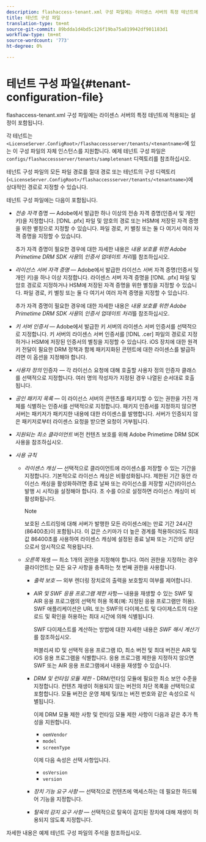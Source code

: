 ```yaml
---
description: flashaccess-tenant.xml 구성 파일에는 라이센스 서버의 특정 테넌트에 적용되는 설정이 포함됩니다.
title: 테넌트 구성 파일
translation-type: tm+mt
source-git-commit: 89bdda1d4bd5c126f19ba75a819942df901183d1
workflow-type: tm+mt
source-wordcount: '773'
ht-degree: 0%

---
```



# 테넌트 구성 파일{#tenant-configuration-file}

flashaccess-tenant.xml 구성 파일에는 라이센스 서버의 특정 테넌트에 적용되는 설정이 포함됩니다.

각 테넌트는 `<LicenseServer.ConfigRoot>/flashaccessserver/tenants/<tenantname>`에 있는 이 구성 파일의 자체 인스턴스를 지원합니다. 예제 테넌트 구성 파일은 `configs/flashaccessserver/tenants/sampletenant` 디렉토리를 참조하십시오.

테넌트 구성 파일의 모든 파일 경로를 절대 경로 또는 테넌트의 구성 디렉토리(`<LicenseServer.ConfigRoot>/flashaccessserver/tenants/<tenantname>`)에 상대적인 경로로 지정할 수 있습니다.

테넌트 구성 파일에는 다음이 포함됩니다.

* *전송 자격*  증명 — Adobe에서 발급한 하나 이상의 전송 자격 증명(인증서 및 개인 키)을 지정합니다. [!DNL .pfx] 파일 및 암호의 경로 또는 HSM에 저장된 자격 증명을 위한 별칭으로 지정할 수 있습니다. 파일 경로, 키 별칭 또는 둘 다 여기서 여러 자격 증명을 지정할 수 있습니다.

   추가 자격 증명이 필요한 경우에 대한 자세한 내용은 *내용 보호를 위한 Adobe Primetime DRM SDK 사용*&#x200B;의 *인증서 업데이트 처리*&#x200B;를 참조하십시오.

* *라이선스 서버 자격 증명* — Adobe에서 발급한 라이선스 서버 자격 증명(인증서 및 개인 키)을 하나 이상 지정합니다. 라이센스 서버 자격 증명을 [!DNL .pfx] 파일 및 암호 경로로 지정하거나 HSM에 저장된 자격 증명을 위한 별칭을 지정할 수 있습니다. 파일 경로, 키 별칭 또는 둘 다 여기서 여러 자격 증명을 지정할 수 있습니다.

   추가 자격 증명이 필요한 경우에 대한 자세한 내용은 *내용 보호를 위한 Adobe Primetime DRM SDK 사용*&#x200B;의 *인증서 업데이트 처리*&#x200B;를 참조하십시오.

* *키 서버 인증서*  — Adobe에서 발급한 키 서버의 라이센스 서버 인증서를 선택적으로 지정합니다. 키 서버의 라이센스 서버 인증서를 [!DNL .cer] 파일의 경로로 지정하거나 HSM에 저장된 인증서의 별칭을 지정할 수 있습니다. iOS 장치에 대한 원격 키 전달이 필요한 DRM 정책과 함께 패키지화된 콘텐트에 대한 라이센스를 발급하려면 이 옵션을 지정해야 합니다.

* *사용자 정의*  인증자 — 각 라이선스 요청에 대해 호출할 사용자 정의 인증자 클래스를 선택적으로 지정합니다. 여러 명의 작성자가 지정된 경우 나열된 순서대로 호출됩니다.
* *공인 패키지 목록*  — 이 라이선스 서버의 콘텐츠를 패키지할 수 있는 권한을 가진 개체를 식별하는 인증서를 선택적으로 지정합니다. 패키지 인증서를 지정하지 않으면 서버는 패키저가 패키지한 내용에 대한 라이센스를 발행합니다. 서버가 인증되지 않은 패키저로부터 라이센스 요청을 받으면 요청이 거부됩니다.
* *지원되는 최소 클라이언트* 버전 컨텐츠 보호를 위해 Adobe Primetime DRM SDK 사용을 참조하십시오.

* *사용 규칙*

   * *라이센스 캐싱* — 선택적으로 클라이언트에 라이센스를 저장할 수 있는 기간을 지정합니다. 기본적으로 라이선스 캐싱은 비활성화됩니다. 제한된 기간 동안 라이선스 캐싱을 활성화하려면 종료 날짜 또는 라이선스를 저장할 시간(라이선스 발행 시 시작)을 설정해야 합니다. 초 수를 0으로 설정하면 라이선스 캐싱이 비활성화됩니다.

      >[!NOTE]
      >
      >보호된 스트리밍에 대해 서버가 발행한 모든 라이센스에는 만료 기간 24시간(86400초)이 포함됩니다. 이 값은 스키마가 더 높은 경계를 적용하더라도 최대 값 86400초를 사용하여 라이센스 캐싱에 설정된 종료 날짜 또는 기간의 상단으로서 암시적으로 적용됩니다.

   * *오른쪽*  재생 — 최소 1개의 권한을 지정해야 합니다. 여러 권한을 지정하는 경우 클라이언트는 모든 요구 사항을 충족하는 첫 번째 권한을 사용합니다.

      * *출력 보호*  — 외부 렌더링 장치로의 출력을 보호할지 여부를 제어합니다.
      * *AIR 및 SWF 응용 프로그램 제한*  사항— 내용을 재생할 수 있는 SWF 및 AIR 응용 프로그램의 선택적 허용 목록(예: 지정된 응용 프로그램만 허용). SWF 애플리케이션은 URL 또는 SWF의 다이제스트 및 다이제스트의 다운로드 및 확인을 허용하는 최대 시간에 의해 식별됩니다.

         SWF 다이제스트를 계산하는 방법에 대한 자세한 내용은 *SWF 해시 계산기*&#x200B;를 참조하십시오.

         퍼블리셔 ID 및 선택적 응용 프로그램 ID, 최소 버전 및 최대 버전은 AIR 및 iOS 응용 프로그램을 식별합니다. 응용 프로그램 제한을 지정하지 않으면 SWF 또는 AIR 응용 프로그램에서 내용을 재생할 수 있습니다.

      * *DRM 및 런타임 모듈 제한*  - DRM/런타임 모듈에 필요한 최소 보안 수준을 지정합니다. 컨텐츠 재생이 허용되지 않는 버전의 차단 목록을 선택적으로 포함합니다. 모듈 버전은 운영 체제 및/또는 버전 번호와 같은 속성으로 식별됩니다.

         이제 DRM 모듈 제한 사항 및 런타임 모듈 제한 사항이 다음과 같은 추가 특성을 지원합니다.

         * `oemVendor`
         * `model`
         * `screenType`

         이제 다음 속성은 선택 사항입니다.

         * `osVersion`
         * `version`
      * *장치 기능 요구 사항* — 선택적으로 컨텐츠에 액세스하는 데 필요한 하드웨어 기능을 지정합니다.
      * *탈옥의 감지 요구 사항* — 선택적으로 탈옥이 감지된 장치에 대해 재생이 허용되지 않도록 지정합니다.



자세한 내용은 예제 테넌트 구성 파일의 주석을 참조하십시오.
